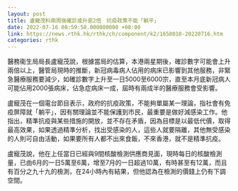 ```yaml
---
layout: post
title: 盧寵茂料兩周後確診或升逾2倍　抗疫政策不能「躺平」
date: 2022-07-16 08:59:58.000000000 +08:00
link: https://news.rthk.hk/rthk/ch/component/k2/1658010-20220716.htm
categories: rthk
---
```


醫務衞生局局長盧寵茂說，根據當局的估算，本港兩星期後，確診數字可能會上升兩倍以上，醫管局現時的推斷，新冠病毒病人佔用的病床已影響到其他服務，非緊急醫療服務要減少，如確診數字上升至一日5000至6000宗，直至本月底新冠病人可能佔用2000張病床，佔急症病床一成，屆時有兩成半的醫療服務會受影響。

盧寵茂在一個電台節目表示，政府的抗疫政策，不能夠單屬某一理論，指社會有免疫屏障就「躺平」，因有關理論並不能保護到市民，最重要是做好減感染工作。他指出，精準抗疫與某些措施的開放，並不存在矛盾，因為目標是以最低代價，取得最高效果，如果透過精準分析，找出受感染的人，這些人就要隔離，其他無受感染的人則可自由活動，如果要所有人都不出來食飯，不來香港，就不是精準抗疫。

盧寵茂說，他在上任當日已經與9間核酸檢測供應商見面，現時每日的核酸檢測量，已由6月的一日5萬至6萬，增至7月的一日超過10萬，有時甚至有12萬，而且有百分之九十九的檢測，在24小時內有結果，但他認為在檢測的價錢上仍有下調空間。
